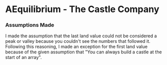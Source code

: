 # AEquilibrium - The Castle Company

### Assumptions Made

I made the assumption that the last land value could not be considered a peak or valley because you couldn't see the numbers that followed it.  Following this reasoning, I made an exception for the first land value because of the given assumption that "You can always build a castle at the start of an array".
